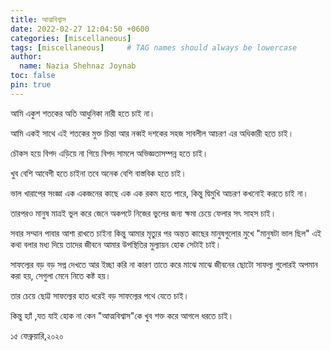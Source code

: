 ```yaml
---
title: আত্মবিশ্বাস
date: 2022-02-27 12:04:50 +0600
categories: [miscellaneous]
tags: [miscellaneous]     # TAG names should always be lowercase
author:
  name: Nazia Shehnaz Joynab
toc: false
pin: true
---
```


আমি একুশ শতকের অতি আধুনিকা নারী হতে চাই না।

আমি একই সাথে এই শতকের মুক্ত চিন্তা আর নব্বই দশকের সহজ সাবলীল আচরণ এর অধিকারী হতে চাই।

চৌকস হয়ে বিপদ এড়িয়ে না গিয়ে বিপদ সামলে অভিজ্ঞতাসম্পন্ন হতে চাই।

খুব বেশি আবেগী হতে চাইনা তবে অনেক বেশি বাস্তবিক হতে চাই।

ভাল খারাপের সংজ্ঞা এক একজনের কাছে এক এক রকম হতে পারে, কিন্তু দ্বিমুখি আচরণ কখনোই করতে চাই না।

তারপরও মানুষ মাত্রই ভুল করে জেনে অকপটে নিজের ভুলের জন্য ক্ষমা চেয়ে ফেলার সৎ সাহস চাই।

সবার সম্মান পাবার আশা রাখতে চাইনা কিন্তু আমার মৃত্যুর পর অন্তত কাছের মানুষগুলোর মুখে "মানুষটা ভাল ছিল" এই কথা বলার মধ্য দিয়ে তাদের জীবনে আমার উপস্থিতির মুল্যায়ন হোক সেটাই চাই।

সাফল্যের বড় বড় সপ্ন দেখতে আর ইচ্ছা করি না কারণ তাতে  করে মাঝে মাঝে জীবনের ছোটো সাফল্য গুলোরই  অপমান করা হয়, সেগুলা মেনে নিতে কষ্ট হয়।

তার চেয়ে ছোট্ট সাফল্যের হাত ধরেই বড় সাফল্যের পথে যেতে চাই।

কিন্তু হ‍্যাঁ ,যত যাই হোক না কেন "আত্মবিশ্বাস"কে খুব শক্ত করে আগলে ধরতে চাই।

১৫ ফেব্রুয়ারি,২০২০
